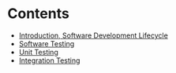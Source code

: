 # Contents

- [Introduction, Software Development Lifecycle](/COMP2005/2025-01-28.md) 
- [Software Testing](/COMP2005/2025-02-04.md)
- [Unit Testing](/COMP2005/2025-02-11.md)
- [Integration Testing](/COMP2005/2025-02-18.md)
